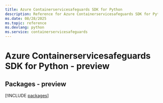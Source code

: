 ```yaml
---
title: Azure Containerservicesafeguards SDK for Python
description: Reference for Azure Containerservicesafeguards SDK for Python
ms.date: 08/28/2025
ms.topic: reference
ms.devlang: python
ms.service: containerservicesafeguards
---
```

# Azure Containerservicesafeguards SDK for Python - preview
## Packages - preview
[!INCLUDE [packages](containerservicesafeguards-index.md)]